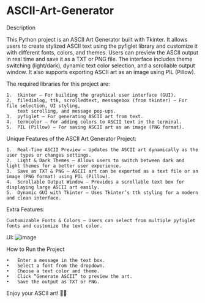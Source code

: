 # ASCII-Art-Generator

Description 

This Python project is an ASCII Art Generator built with Tkinter. It allows users to create stylized ASCII text using the pyfiglet library and customize it with different fonts, colors, and themes. Users can preview the ASCII output in real time and save it as a TXT or PNG file. The interface includes theme switching (light/dark), dynamic text color selection, and a scrollable output window. It also supports exporting ASCII art as an image using PIL (Pillow).

The required libraries for this project are:

	1.	tkinter – For building the graphical user interface (GUI).
	2.	filedialog, ttk, scrolledtext, messagebox (from tkinter) – For file selection, UI styling, 
 		text scrolling, and message pop-ups.
	3.	pyfiglet – For generating ASCII art from text.
	4.	termcolor – For adding colors to ASCII text in the terminal.
	5.	PIL (Pillow) – For saving ASCII art as an image (PNG format).

Unique Features of the ASCII Art Generator Project:

	1.	Real-Time ASCII Preview – Updates the ASCII art dynamically as the user types or changes settings.
	2.	Light & Dark Themes – Allows users to switch between dark and light themes for a better user experience.
	3.	Save as TXT & PNG – ASCII art can be exported as a text file or an image (PNG format) using PIL (Pillow).
	4.	Scrollable Output Window – Provides a scrollable text box for displaying large ASCII art easily.
	5.	Dynamic GUI with Tkinter – Uses Tkinter’s ttk styling for a modern and clean interface.

Extra Features:

	Customizable Fonts & Colors – Users can select from multiple pyfiglet fonts and customize the text color.

UI:
![image](https://github.com/user-attachments/assets/fcb39ded-2926-4c8a-954a-437601a7087f)


How to Run the Project

	•	Enter a message in the text box.
	•	Select a font from the dropdown.
	•	Choose a text color and theme.
	•	Click “Generate ASCII” to preview the art.
	•	Save the output as TXT or PNG.
Enjoy your ASCII art! 🎨✨
